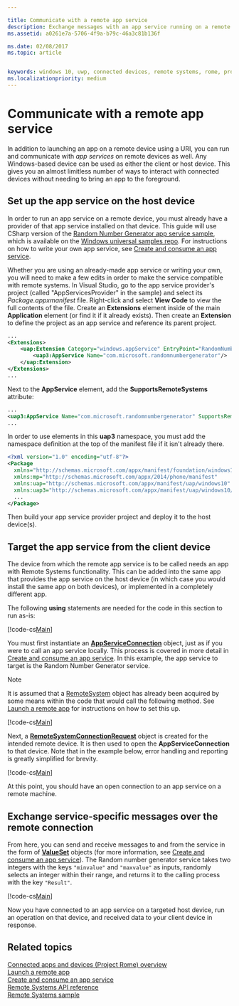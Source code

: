 ```yaml
---

title: Communicate with a remote app service
description: Exchange messages with an app service running on a remote device using Project Rome.
ms.assetid: a0261e7a-5706-4f9a-b79c-46a3c81b136f

ms.date: 02/08/2017
ms.topic: article


keywords: windows 10, uwp, connected devices, remote systems, rome, project rome, background task, app service
ms.localizationpriority: medium
---
```


# Communicate with a remote app service

In addition to launching an app on a remote device using a URI, you can run and communicate with *app services* on remote devices as well. Any Windows-based device can be used as either the client or host device. This gives you an almost limitless number of ways to interact with connected devices without needing to bring an app to the foreground.

## Set up the app service on the host device
In order to run an app service on a remote device, you must already have a provider of that app service installed on that device. This guide will use CSharp version of the [Random Number Generator app service sample](https://github.com/Microsoft/Windows-universal-samples/tree/master/Samples/AppServices), which is available on the [Windows universal samples repo](https://github.com/Microsoft/Windows-universal-samples/tree/master/Samples/AppServices). For instructions on how to write your own app service, see [Create and consume an app service](how-to-create-and-consume-an-app-service.md).

Whether you are using an already-made app service or writing your own, you will need to make a few edits in order to make the service compatible with remote systems. In Visual Studio, go to the app service provider's project (called "AppServicesProvider" in the sample) and select its _Package.appxmanifest_ file. Right-click and select **View Code** to view the full contents of the file. Create an **Extensions** element inside of the main **Application** element (or find it if it already exists). Then create an **Extension** to define the project as an app service and reference its parent project.

``` xml
...
<Extensions>
    <uap:Extension Category="windows.appService" EntryPoint="RandomNumberService.RandomNumberGeneratorTask">
        <uap3:AppService Name="com.microsoft.randomnumbergenerator"/>
    </uap:Extension>
</Extensions>
...
```

Next to the **AppService** element, add the **SupportsRemoteSystems** attribute:

``` xml
...
<uap3:AppService Name="com.microsoft.randomnumbergenerator" SupportsRemoteSystems="true"/>
...
```

In order to use elements in this **uap3** namespace, you must add the namespace definition at the top of the manifest file if it isn't already there.

```xml
<?xml version="1.0" encoding="utf-8"?>
<Package
  xmlns="http://schemas.microsoft.com/appx/manifest/foundation/windows10"
  xmlns:mp="http://schemas.microsoft.com/appx/2014/phone/manifest"
  xmlns:uap="http://schemas.microsoft.com/appx/manifest/uap/windows10"
  xmlns:uap3="http://schemas.microsoft.com/appx/manifest/uap/windows10/3">
  ...
</Package>
```

Then build your app service provider project and deploy it to the host device(s).

## Target the app service from the client device
The device from which the remote app service is to be called needs an app with Remote Systems functionality. This can be added into the same app that provides the app service on the host device (in which case you would install the same app on both devices), or implemented in a completely different app.

The following **using** statements are needed for the code in this section to run as-is:

[!code-cs[Main](./code/RemoteAppService/MainPage.xaml.cs#SnippetUsings)]


You must first instantiate an [**AppServiceConnection**](https://msdn.microsoft.com/library/windows/apps/Windows.ApplicationModel.AppService.AppServiceConnection) object, just as if you were to call an app service locally. This process is covered in more detail in [Create and consume an app service](how-to-create-and-consume-an-app-service.md). In this example, the app service to target is the Random Number Generator service.

> [!NOTE]
> It is assumed that a [RemoteSystem](https://msdn.microsoft.com/library/windows/apps/Windows.System.RemoteSystems.RemoteSystem) object has already been acquired by some means within the code that would call the following method. See [Launch a remote app](launch-a-remote-app.md) for instructions on how to set this up.

[!code-cs[Main](./code/RemoteAppService/MainPage.xaml.cs#SnippetAppService)]

Next, a [**RemoteSystemConnectionRequest**](https://msdn.microsoft.com/library/windows/apps/Windows.System.RemoteSystems.RemoteSystemConnectionRequest) object is created for the intended remote device. It is then used to open the **AppServiceConnection** to that device. Note that in the example below, error handling and reporting is greatly simplified for brevity.

[!code-cs[Main](./code/RemoteAppService/MainPage.xaml.cs#SnippetRemoteConnection)]

At this point, you should have an open connection to an app service on a remote machine.

## Exchange service-specific messages over the remote connection

From here, you can send and receive messages to and from the service in the form of [**ValueSet**](https://msdn.microsoft.com/library/windows/apps/windows.foundation.collections.valueset) objects (for more information, see [Create and consume an app service](how-to-create-and-consume-an-app-service.md)). The Random number generator service takes two integers with the keys `"minvalue"` and `"maxvalue"` as inputs, randomly selects an integer within their range, and returns it to the calling process with the key `"Result"`.

[!code-cs[Main](./code/RemoteAppService/MainPage.xaml.cs#SnippetSendMessage)]

Now you have connected to an app service on a targeted host device, run an operation on that device, and received data to your client device in response.

## Related topics

[Connected apps and devices (Project Rome) overview](connected-apps-and-devices.md)  
[Launch a remote app](launch-a-remote-app.md)  
[Create and consume an app service](how-to-create-and-consume-an-app-service.md)  
[Remote Systems API reference](https://msdn.microsoft.com/library/windows/apps/Windows.System.RemoteSystems)  
[Remote Systems sample](https://github.com/Microsoft/Windows-universal-samples/tree/dev/Samples/RemoteSystems)
